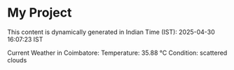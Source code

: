 # My Project

This content is dynamically generated in Indian Time (IST): 2025-04-30 16:07:23 IST


Current Weather in Coimbatore:
Temperature: 35.88 °C
Condition: scattered clouds
